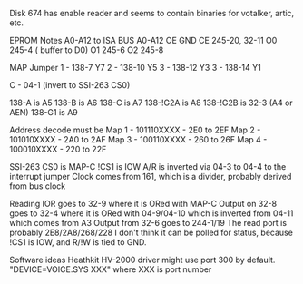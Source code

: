 Disk 674 has enable reader and seems to contain binaries for votalker, artic, etc.

EPROM Notes
  A0-A12 to ISA BUS A0-A12
  OE GND
  CE 245-20, 32-11
  O0 245-4  ( buffer to D0)
  O1 245-6
  O2 245-8

MAP Jumper
  1 - 138-7  Y7
  2 - 138-10 Y5
  3 - 138-12 Y3
  3 - 138-14 Y1

  C - 04-1 (invert to SSI-263 CS0)

  138-A is A5
  138-B is A6
  138-C is A7
  138-!G2A is A8
  138-!G2B is 32-3  (A4 or AEN)
  138-G1 is A9

Address decode must be
  Map 1 - 101110XXXX - 2E0 to 2EF 
  Map 2 - 101010XXXX - 2A0 to 2AF
  Map 3 - 100110XXXX - 260 to 26F
  Map 4 - 100010XXXX - 220 to 22F

SSI-263
  CS0 is MAP-C
  !CS1 is IOW
  A/R is inverted via 04-3 to 04-4 to the interrupt jumper
  Clock comes from 161, which is a divider, probably derived from bus clock

Reading
  IOR goes to 32-9 where it is ORed with MAP-C
  Output on 32-8 goes to 32-4 where it is ORed with 04-9/04-10 which is inverted from 04-11 which comes from A3
  Output from 32-6 goes to 244-1/19
  The read port is probably 2E8/2A8/268/228
  I don't think it can be polled for status, because !CS1 is IOW, and R/!W is tied to GND.

Software ideas
  Heathkit HV-2000 driver might use port 300 by default.
  "DEVICE=VOICE.SYS XXX" where XXX is port number
